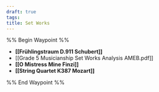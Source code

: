 ```yaml
---
draft: true
tags: 
title: Set Works
---
```


%% Begin Waypoint %%
- **[[Frühlingstraum D.911 Schubert]]**
- [[Grade 5 Musicianship Set Works Analysis AMEB.pdf]]
- **[[O Mistress Mine Finzi]]**
- **[[String Quartet K387 Mozart]]**

%% End Waypoint %%
